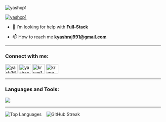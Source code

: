 <p align="left">
  <img src="https://komarev.com/ghpvc/?username=yashxp1&label=Profile%20views&color=0e75b6&style=flat" alt="yashxp1" />
</p>

<p align="left">
  <a href="https://twitter.com/yashxp1" target="blank">
    <img src="https://img.shields.io/twitter/follow/yashxp1?logo=twitter&style=for-the-badge" alt="yashxp1" />
  </a>
</p>

- 🤝 I’m looking for help with **Full-Stack**

- 📫 How to reach me **kyashraj991@gmail.com**

---

<h3 align="left">Connect with me:</h3>
<p align="left">
  <a href="https://dev.to/yash360" target="blank"><img src="https://raw.githubusercontent.com/rahuldkjain/github-profile-readme-generator/master/src/images/icons/Social/devto.svg" alt="yash360" height="30" width="40" /></a>
  <a href="https://twitter.com/yashxp1" target="blank"><img src="https://raw.githubusercontent.com/rahuldkjain/github-profile-readme-generator/master/src/images/icons/Social/twitter.svg" alt="yashxp1" height="30" width="40" /></a>
  <a href="https://instagram.com/krvne1" target="blank"><img src="https://raw.githubusercontent.com/rahuldkjain/github-profile-readme-generator/master/src/images/icons/Social/instagram.svg" alt="krvne1" height="30" width="40" /></a>
  <a href="https://discord.gg/krvne" target="blank"><img src="https://raw.githubusercontent.com/rahuldkjain/github-profile-readme-generator/master/src/images/icons/Social/discord.svg" alt="krvne" height="30" width="40" /></a>
</p>

---

<h3 align="left">Languages and Tools:</h3>

<p align="left">
  <img src="https://skillicons.dev/icons?i=html,css,tailwind,figma,js,vite,ts,react,nextjs,redux,nodejs,express,mongodb,postgres,prisma,git,postman,ubuntu,bash" />
</p>

---

<p align="left">
  <img src="https://github-readme-stats.vercel.app/api/top-langs?username=yashxp1&show_icons=true&locale=en&layout=compact&theme=outrun" alt="Top Languages" />
  &nbsp;&nbsp;
  <img src="https://github-readme-streak-stats.herokuapp.com/?user=yashxp1" alt="GitHub Streak" />
</p>
